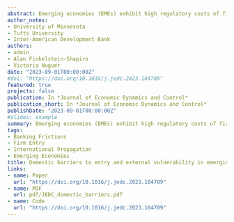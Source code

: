 ```yaml
---
abstract: Emerging economies (EMEs) exhibit high regulatory costs of firm creation. At the same time, lower firm-creation costs are associated with greater financial development and use of formal credit, which can expose EME firms to external financial shocks that propagate to EMEs via the banking system such as those that EMEs experienced during the Global Financial Crisis. We present evidence showing that in response to an adverse shock to the US banking system, EMEs with low firm-creation costs exhibit smaller contractions and earlier recoveries in cross-border bank flows, domestic bank credit, and GDP compared to EMEs with high firm-creation costs. A two-country model with banking frictions, cross-border bank flows, and endogenous firm entry can successfully capture this evidence. Our findings suggest that greater domestic credit-market deepening via lower barriers to firm entry in EMEs need not be associated with greater macro and domestic credit-market volatility.
author_notes:
- University of Minnesota
- Tufts University
- Inter-American Development Bank
authors:
- admin
- Alan Finkelstein-Shapiro
- Victoria Nuguer
date: "2023-09-01T00:00:00Z"
#doi: "https://doi.org/10.1016/j.jedc.2023.104709"
featured: true
projects: false
publication: In *Journal of Economic Dynamics and Control*
publication_short: In *Journal of Economic Dynamics and Control*
publishDate: "2023-09-01T00:00:00Z"
#slides: example
summary: Emerging economies (EMEs) exhibit high regulatory costs of firm creation. At the same time, lower firm-creation costs are associated with greater financial development and use of formal credit, which can expose EME firms to external financial shocks that propagate to EMEs via the banking system such as those that EMEs experienced during the Global Financial Crisis. We present evidence showing that in response to an adverse shock to the US banking system, EMEs with low firm-creation costs exhibit smaller contractions and earlier recoveries in cross-border bank flows, domestic bank credit, and GDP compared to EMEs with high firm-creation costs. A two-country model with banking frictions, cross-border bank flows, and endogenous firm entry can successfully capture this evidence. Our findings suggest that greater domestic credit-market deepening via lower barriers to firm entry in EMEs need not be associated with greater macro and domestic credit-market volatility.
tags:
- Banking Frictions
- Firm Entry
- International Propagation
- Emerging Economies
title: Domestic barriers to entry and external vulnerability in emerging economies
links:
- name: Paper
  url: "https://doi.org/10.1016/j.jedc.2023.104709"
- name: PDF
  url: pdf/JEDC_domestic_barriers.pdf
- name: Code
  url: "https://doi.org/10.1016/j.jedc.2023.104709"  
---
```


